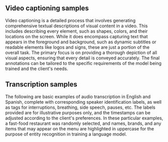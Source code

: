 ## Video captioning samples
Video captioning is a detailed process that involves generating comprehensive textual descriptions of visual content in a video. This includes describing every element, such as shapes, colors, and their locations on the screen. While it does encompass capturing text that appears in the foreground and background, such as dynamic subtitles or readable elements like logos and signs, these are just a portion of the overall task. The primary focus is on providing a thorough depiction of all visual aspects, ensuring that every detail is conveyed accurately. The final annotations can be tailored to the specific requirements of the model being trained and the client's needs.

## Transcription samples
The following are basic examples of audio transcription in English and Spanish, complete with corresponding speaker identification labels, as well as tags for interruptions, breathing, side speech, pauses, etc. The labels provided are for illustrative purposes only, and the timestamps can be adjusted according to the client's preferences. In these particular examples, a fast-food restaurant was randomly selected, and names, brands, and any items that may appear on the menu are highlighted in uppercase for the purpose of entity recognition in training a language model.
